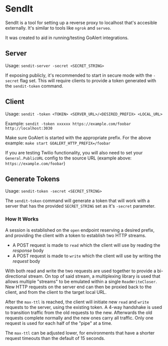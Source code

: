# SendIt

SendIt is a tool for setting up a reverse proxy to localhost that's accesible externally. It's similar to tools like `ngrok` and `serveo`.

It was created to aid in running/testing GoAlert integrations.

## Server

Usage: `sendit-server -secret <SECRET_STRING>`

If exposing publicly, it's recommended to start in secure mode with the `-secret` flag set. This will require clients to provide a token generated with the `sendit-token` command.

## Client

Usage: `sendit -token <TOKEN> <SERVER_URL>/<DESIRED_PREFIX> <LOCAL_URL>`

Example: `sendit -token xxxxxx https://example.com/foobar http://localhost:3030`

Make sure GoAlert is started with the appropriate prefix. For the above example: `make start GOALERT_HTTP_PREFIX=/foobar`

If you are testing Twilio functionality, you will also need to set your `General.PublicURL` config to the source URL (example above: `https://example.com/foobar`)

## Generate Tokens

Usage: `sendit-token -secret <SECRET_STRING>`

The `sendit-token` command will generate a token that will work with a server that has the provided `SECRET_STRING` set as it's `-secret` parameter.

### How It Works

A session is established on the `open` endpoint reserving a desired prefix, and providing the client with a token to establish two HTTP streams.

- A POST request is made to `read` which the client will use by reading the _response_ body
- A POST request is made to `write` which the client will use by writing the _request_ body

With both read and write the two requests are used together to provide a bi-directional stream. On top of said stream, a multiplexing library is used that allows multiple "streams" to be emulated within a single `ReadWriteCloser`. New HTTP requests on the server end can then be proxied back to the client, and from the client to the target local URL.

After the `max-ttl` is reached, the client will initiate new `read` and `write` requests to the server, using the existing token. A 4-way handshake is used to transition traffic from the old requests to the new. Afterwards the old requests complete normally and the new ones carry all traffic. Only one request is used for each half of the "pipe" at a time.

The `max-ttl` can be adjusted lower, for environments that have a shorter request timeouts than the default of 15 seconds.
